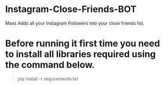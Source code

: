 # Instagram-Close-Friends-BOT
Mass Adds all your Instagram Followers into your close friends list.

# Before running it first time you need to install all libraries required using the command below.
> pip install -r requirements.txt